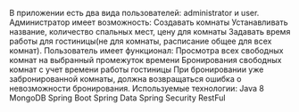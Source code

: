 ﻿В приложении есть два вида пользователей: administrator и user.
Администратор имеет возможность:
Создавать комнаты
Устанавливать название, количество спальных мест, цену для комнаты
Задавать время работы для гостиницы(не для комнаты, расписание общее для всех комнат). 
Пользователь имеет функционал:
Просмотра всех свободных комнат на выбранный промежуток времени
Бронирования свободных комнат с учет времени работы гостиницы
При бронировании уже забронированной комнаты, должна возвращаться ошибка о невозможности бронирования.
Используемые технологии:
Java 8 
MongoDB
Spring Boot
Spring Data
Spring Security
RestFul
